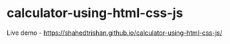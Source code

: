 # calculator-using-html-css-js

Live demo -  https://shahedtrishan.github.io/calculator-using-html-css-js/
